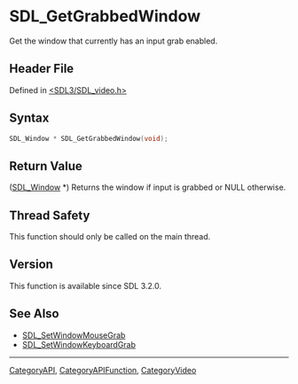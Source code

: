 # SDL_GetGrabbedWindow

Get the window that currently has an input grab enabled.

## Header File

Defined in [<SDL3/SDL_video.h>](https://github.com/libsdl-org/SDL/blob/main/include/SDL3/SDL_video.h)

## Syntax

```c
SDL_Window * SDL_GetGrabbedWindow(void);
```

## Return Value

([SDL_Window](SDL_Window) *) Returns the window if input is grabbed or NULL
otherwise.

## Thread Safety

This function should only be called on the main thread.

## Version

This function is available since SDL 3.2.0.

## See Also

- [SDL_SetWindowMouseGrab](SDL_SetWindowMouseGrab)
- [SDL_SetWindowKeyboardGrab](SDL_SetWindowKeyboardGrab)






----
[CategoryAPI](CategoryAPI), [CategoryAPIFunction](CategoryAPIFunction), [CategoryVideo](CategoryVideo)

